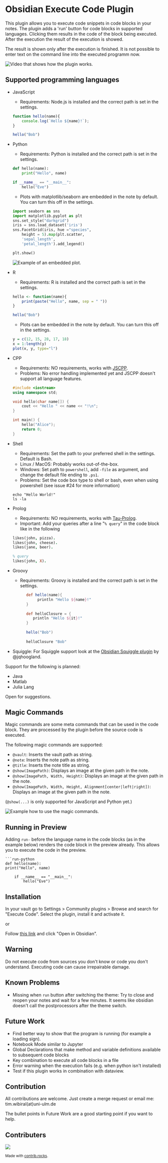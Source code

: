 # Obsidian Execute Code Plugin

This plugin allows you to execute code snippets in code blocks in your notes. The plugin adds a 'run' button for code blocks in supported languages. Clicking them results in the code of the block being executed. After the execution the result of the execution is showed. 

The result is shown only after the execution is finished. It is not possible to enter text on the command line into the
executed programm now.

![Video that shows how the plugin works.](https://github.com/twibiral/obsidian-execute-code/blob/master/images/execute_code_example.gif?raw=true)

## Supported programming languages

- JavaScript 
    - Requirements: Node.js is installed and the correct path is set in the settings.
    ```javascript
    function hello(name){
        console.log(`Hello ${name}!`);
    }
	
    hello("Bob")
    ```

- Python
	- Requirements: Python is installed and the correct path is set in the settings.
    ```python
    def hello(name):
        print("Hello", name)

    if __name__ == "__main__":
        hello("Eve")
    ```

	- Plots with matplotlib/seaborn are embedded in the note by default. You can turn this off in the settings.
    ```python
    import seaborn as sns
    import matplotlib.pyplot as plt
    sns.set_style("darkgrid")
    iris = sns.load_dataset('iris')
    sns.FacetGrid(iris, hue ="species",
        height = 5).map(plt.scatter,
        'sepal_length',
        'petal_length').add_legend()

    plt.show()
	```
  ![Example of an embedded plot.](https://github.com/twibiral/obsidian-execute-code/blob/master/images/plotting_example.png?raw=true)

- R
	- Requirements: R is installed and the correct path is set in the settings.
    ```r
    hello <- function(name){
        print(paste("Hello", name, sep = " "))
    }
	
    hello("Bob")
    ```
	- Plots can be embedded in the note by default. You can turn this off in the settings.
    ```r
	y = c(12, 15, 28, 17, 18)
	x = 1:length(y)
	plot(x, y, type="l")
    ```

- CPP
	- Requirements: NO requirements, works with [JSCPP](https://github.com/felixhao28/JSCPP).
	- Problems: No error handling implemented yet and JSCPP doesn't support all language features.
    ```cpp
    #include <iostream>
    using namespace std;

    void hello(char name[]) {
        cout << "Hello " << name << "!\n";
    }

    int main() {
        hello("Alice");
        return 0;
    }
    ```
  
- Shell
    - Requirements: Set the path to your preferred shell in the settings. Default is Bash.
    - Linux / MacOS: Probably works out-of-the-box.
    - Windows: Set path to `powershell`, add `-file` as argument, and change the default file ending to ``.ps1``.
    - Problems: Set the code box type to shell or bash, even when using powershell (see issue #24 for more information)
    ```shell
    echo "Hello World!"
    ls -la
    ```
	
- Prolog
   - Requirements: NO requirements, works with [Tau-Prolog](https://github.com/tau-prolog/tau-prolog).
   - Important: Add your queries after a line "`% query`" in the code block like in the following 
    ```prolog
    likes(john, pizza).
    likes(john, cheese).
    likes(jane, beer).
	
    % query
    likes(john, X).
    ```

- Groovy
	- Requirements: Groovy is installed and the correct path is set in the settings.
  ```groovy
        def hello(name){  
             println "Hello ${name}!" 
        }  
		
        def helloClosure = {  
           println "Hello ${it}!" 
        }  
		
        hello("Bob")
		
        helloClosure "Bob"
    ```
- Squiggle: For Squiggle support look at the [Obsidian Squiggle plugin](https://github.com/jqhoogland/obsidian-squiggle)
  by @jqhoogland.

Support for the following is planned:

- Java
- Matlab
- Julia Lang

Open for suggestions.

## Magic Commands

Magic commands are some meta commands that can be used in the code block. They are processed by the plugin before the
source code is executed.

The following magic commands are supported:

- `@vault`: Inserts the vault path as string.
- `@note`: Inserts the note path as string.
- `@title`: Inserts the note title as string.
- `@show(ImagePath)`: Displays an image at the given path in the note.
- `@show(ImagePath, Width, Height)`: Displays an image at the given path in the note.
- `@show(ImagePath, Width, Height, Alignment[center|left|right])`: Displays an image at the given path in the
  note.

(`@show(...)` is only supported for JavaScript and Python yet.)

![Example how to use the magic commands.](https://github.com/twibiral/obsidian-execute-code/blob/master/images/magic_example.png?raw=true)

## Running in Preview

Adding `run-` before the language name in the code blocks (as in the example below) renders the code block in the
preview already.
This allows you to execute the code in the preview.

```
```run-python
def hello(name):
print("Hello", name)

    if __name__ == "__main__":
        hello("Eve")
`````` 

## Installation

In your vault go to Settings > Community plugins > Browse and search for "Execute Code". Select the plugin, install it
and activate it.

or

Follow [this link](https://obsidian.md/plugins?search=execute%20code#) and click "Open in Obsidian".

## Warning
Do not execute code from sources you don't know or code you don't understand. Executing code can cause irrepairable damage.

## Known Problems
- Missing when `run` button after switching the theme: Try to close and reopen your notes and wait for a few minutes. It seems like obsidian doesn't call the postprocessors after the theme switch.

## Future Work
- Find better way to show that the program is running (for example a loading sign).
- Notebook Mode similar to Jupyter
- Global Declarations that make method and variable definitions available to subsequent code blocks
- Key combination to execute all code blocks in a file
- Error warning when the execution fails (e.g. when python isn't installed)
- Test if this plugin works in combination with dataview.

## Contribution
All contributions are welcome. Just create a merge request or email me: tim.wibiral(at)uni-ulm.de

The bullet points in Future Work are a good starting point if you want to help.

## Contributers
<a href="https://github.com/twibiral/obsidian-execute-code/graphs/contributors">
  <img src="https://contrib.rocks/image?repo=twibiral/obsidian-execute-code" />
</a>



<sub>Made with [contrib.rocks](https://contrib.rocks).</sub>
